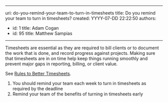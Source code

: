 

---
uri: do-you-remind-your-team-to-turn-in-timesheets
title: Do you remind your team to turn in timesheets?
created: YYYY-07-DD 22:22:50
authors:
  - id: 1
    title: Adam Cogan
  - id: 95
    title: Matthew Sampias
---




<span class='intro'> <p class="ssw15-rteElement-P">Timesheets are essential as they are required to bill clients or to document the work that is done, and record progress against projects.&#160;Making sure that timesheets are in on time help keep things running smoothly and prevent major gaps in reporting, billing, or client value.<br></p><p class="ssw15-rteElement-P">See <a href="/_layouts/15/FIXUPREDIRECT.ASPX?WebId=3dfc0e07-e23a-4cbb-aac2-e778b71166a2&amp;TermSetId=07da3ddf-0924-4cd2-a6d4-a4809ae20160&amp;TermId=cb136e2c-2bd9-47d0-adb6-8f905dc7b828">Rules to Better Timesheets​</a>.<br></p> </span>

<ol><li>​You should remind your team each week to turn in timesheets as required by the deadline<br></li><li>Remind your team of the benefits of turning in timesheets early<br></li></ol>



